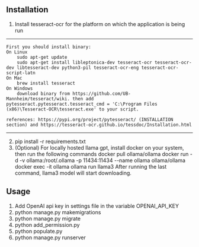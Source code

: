 ## Installation
1. Install tesseract-ocr for the platform on which the application is being run
-------------------------------------------------------------------------
    First you should install binary:
    On Linux
        sudo apt-get update
        sudo apt-get install libleptonica-dev tesseract-ocr tesseract-ocr-dev libtesseract-dev python3-pil tesseract-ocr-eng tesseract-ocr-script-latn
    On Mac
        brew install tesseract
    On Windows
        download binary from https://github.com/UB-Mannheim/tesseract/wiki. then add pytesseract.pytesseract.tesseract_cmd = 'C:\Program Files (x86)\Tesseract-OCR\tesseract.exe' to your script.

    references: https://pypi.org/project/pytesseract/ (INSTALLATION section) and https://tesseract-ocr.github.io/tessdoc/Installation.html
-------------------------------------------------------------------------
2. pip install -r requirements.txt
3. (Optional) For locally hosted llama gpt, install docker on your system, then run the following commands
    docker pull ollama/ollama
    docker run -d -v ollama:/root/.ollama -p 11434:11434 --name ollama ollama/ollama
    docker exec -it ollama ollama run llama3
    After running the last command, llama3 model will start downloading.     

## Usage
1. Add OpenAI api key in settings file in the variable OPENAI_API_KEY
2. python manage.py makemigrations
3. python manage.py migrate
4. python add_permission.py
5. python populate.py
6. python manage.py runserver
